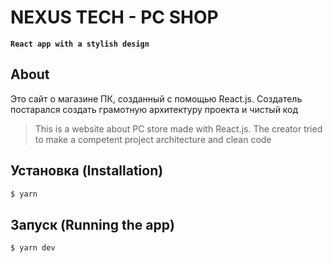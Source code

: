 # NEXUS TECH - PC SHOP

**`React app with a stylish design`**

## About
Это сайт о магазине ПК, созданный с помощью React.js. Создатель постарался создать грамотную архитектуру проекта и чистый код
>This is a website about PC store made with React.js. The creator tried to make a competent project architecture and clean code

## Установка (Installation)

```bash
$ yarn 
```

## Запуск (Running the app)

```bash
$ yarn dev
```